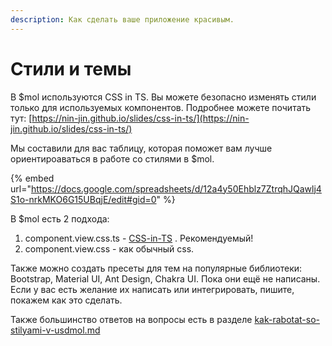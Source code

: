 ```yaml
---
description: Как сделать ваше приложение красивым.
---
```


# Стили и темы

В $mol используются CSS in TS. Вы можете безопасно изменять стили только для используемых компонентов. Подробнее можете почитать тут: [https://nin-jin.github.io/slides/css-in-ts/](https://nin-jin.github.io/slides/css-in-ts/)

Мы составили для вас таблицу, которая поможет вам лучше ориентироаваться в работе со стилями в $mol.

{% embed url="https://docs.google.com/spreadsheets/d/12a4y50Ehblz7ZtrqhJQawlj4S1o-nrkMKO6G15UBqjE/edit#gid=0" %}

В $mol есть 2 подхода:&#x20;

1. component.view.css.ts - [CSS-in-TS](https://github.com/hyoo-ru/mam\_mol/tree/master/style) . Рекомендуемый!
2. component.view.css - как обычный css.



Также можно создать пресеты для тем на популярные библиотеки: Bootstrap, Material UI, Ant Design, Chakra UI. Пока они ещё не написаны. Если у вас есть желание их написать или интегрировать, пишите, покажем как это сделать.



Также большинство ответов на вопросы есть в разделе [kak-rabotat-so-stilyami-v-usdmol.md](../faq/kak-rabotat-so-stilyami-v-usdmol.md "mention")
